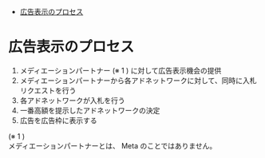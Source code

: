 - [広告表示のプロセス](#広告表示のプロセス)


# 広告表示のプロセス

1. メディエーションパートナー (※ 1 ) に対して広告表示機会の提供
2. メディエーションパートナーから各アドネットワークに対して、同時に入札リクエストを行う
3. 各アドネットワークが入札を行う
4. 一番高額を提示したアドネットワークの決定
5. 広告を広告枠に表示する

(※ 1 )  
メディエーションパートナーとは、 Meta のことではありません。




